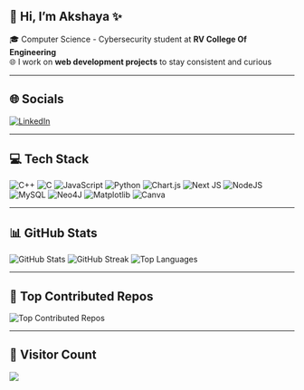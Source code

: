 ## 👋 Hi, I’m Akshaya ✨

🎓 Computer Science - Cybersecurity student at **RV College Of Engineering**  
🌐 I work on **web development projects** to stay consistent and curious  

---

## 🌐 Socials
[![LinkedIn](https://img.shields.io/badge/LinkedIn-%230077B5.svg?logo=linkedin&logoColor=white)](https://linkedin.com/in/akshayasannapureddy) 

---

## 💻 Tech Stack
![C++](https://img.shields.io/badge/c++-%2300599C.svg?style=for-the-badge&logo=c%2B%2B&logoColor=white)
![C](https://img.shields.io/badge/c-%2300599C.svg?style=for-the-badge&logo=c&logoColor=white)
![JavaScript](https://img.shields.io/badge/javascript-%23323330.svg?style=for-the-badge&logo=javascript&logoColor=%23F7DF1E)
![Python](https://img.shields.io/badge/python-3670A0?style=for-the-badge&logo=python&logoColor=ffdd54)
![Chart.js](https://img.shields.io/badge/chart.js-F5788D.svg?style=for-the-badge&logo=chart.js&logoColor=white)
![Next JS](https://img.shields.io/badge/Next-black?style=for-the-badge&logo=next.js&logoColor=white)
![NodeJS](https://img.shields.io/badge/node.js-6DA55F?style=for-the-badge&logo=node.js&logoColor=white)
![MySQL](https://img.shields.io/badge/mysql-4479A1.svg?style=for-the-badge&logo=mysql&logoColor=white)
![Neo4J](https://img.shields.io/badge/Neo4j-008CC1?style=for-the-badge&logo=neo4j&logoColor=white)
![Matplotlib](https://img.shields.io/badge/Matplotlib-%23ffffff.svg?style=for-the-badge&logo=Matplotlib&logoColor=black)
![Canva](https://img.shields.io/badge/Canva-%2300C4CC.svg?style=for-the-badge&logo=Canva&logoColor=white)

---

## 📊 GitHub Stats
![GitHub Stats](https://github-readme-stats.vercel.app/api?username=Almond922&theme=merko&hide_border=false&include_all_commits=true&count_private=true)
![GitHub Streak](https://github-readme-streak-stats.herokuapp.com?user=Almond922&theme=merko&hide_border=false)
![Top Languages](https://github-readme-stats.vercel.app/api/top-langs/?username=Almond922&theme=merko&hide_border=false&layout=compact&count_private=true)

---

## 📌 Top Contributed Repos
![Top Contributed Repos](https://github-contributor-stats.vercel.app/api?username=Almond922&limit=5&theme=dark&combine_all_yearly_contributions=true)

---

## 👣 Visitor Count
[![](https://visitcount.itsvg.in/api?id=Almond922&icon=0&color=0)](https://visitcount.itsvg.in)

<!-- Proudly created with GPRM ( https://gprm.itsvg.in ) -->



